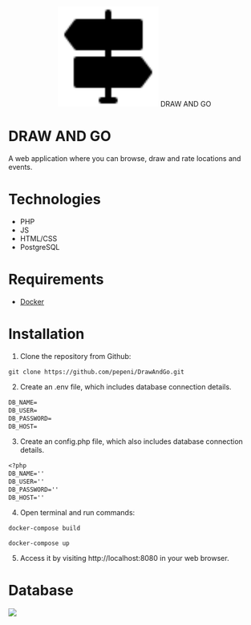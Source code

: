 
<p align="center">
<img src="https://github.com/pepeni/DrawAndGo/blob/master/public/img/logo.svg" width="200" height="200">
DRAW AND GO
</p>

# DRAW AND GO

A web application where you can browse, draw and rate locations and events.


# Technologies
- PHP
- JS
- HTML/CSS
- PostgreSQL


# Requirements
- [Docker](https://www.docker.com/)


# Installation

1. Clone the repository from Github:

```
git clone https://github.com/pepeni/DrawAndGo.git
```

2. Create an .env file, which includes database connection details.

```
DB_NAME=
DB_USER=
DB_PASSWORD=
DB_HOST=
```

3. Create an config.php file, which also includes database connection details.

```
<?php
DB_NAME=''
DB_USER=''
DB_PASSWORD=''
DB_HOST=''
```

4. Open terminal and run commands:

```
docker-compose build
```

```
docker-compose up
```

5. Access it by visiting http://localhost:8080 in your web browser.


# Database

![](./db/database.png)